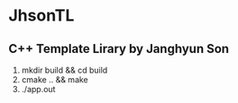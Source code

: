 # JhsonTL
## C++ Template Lirary by Janghyun Son

1. mkdir build && cd build
2. cmake .. && make
3. ./app.out




